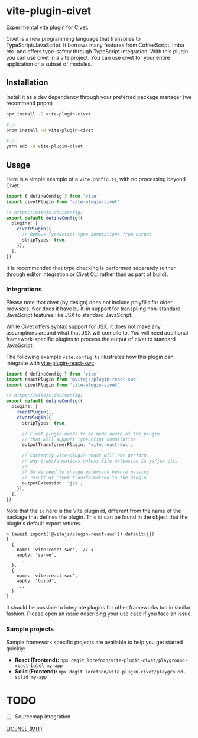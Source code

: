 # vite-plugin-civet

Experimental vite plugin for [Civet](https://civet.dev).

Civet is a new programming language that transpiles to TypeScript/JavaScript. It borrows many features from CoffeeScript, imba etc. and offers type-safety through TypeScript integration. With this plugin you can use civet in a vite project. You can use civet for your entire application or a subset of modules.

## Installation

Install it as a dev dependency through your preferred package manager (we recommend pnpm)

```bash
npm install -D vite-plugin-civet

# or
pnpm install -D vite-plugin-civet

# or
yarn add -D vite-plugin-civet
```

## Usage

Here is a simple example of a `vite.config.ts`,
with no processing beyond Civet:

```ts
import { defineConfig } from 'vite'
import civetPlugin from 'vite-plugin-civet'

// https://vitejs.dev/config/
export default defineConfig({
  plugins: [
    civetPlugin({
      // Remove TypeScript type annotations from output
      stripTypes: true,
    }),
  ],
})
```

It is recommended that type checking is performed separately
(either through editor integration or Civet CLI rather than as part of build).

### Integrations

Please note that civet (by design) does not include polyfills for older browsers. Nor does it have built-in support for transpiling non-standard JavaScript features like JSX to standard JavaScript.

While Civet offers syntax support for JSX, it does not make any assumptions around what that JSX will compile to. You will need additional framework-specific plugins to process the output of civet to standard JavaScript.

The following example `vite.config.ts` illustrates how this plugin can integrate with [vite-plugin-react-swc](https://github.com/vitejs/vite-plugin-react-swc).

```ts
import { defineConfig } from 'vite'
import reactPlugin from '@vitejs/plugin-react-swc'
import civetPlugin from 'vite-plugin-civet'

// https://vitejs.dev/config/
export default defineConfig({
  plugins: [
    reactPlugin(),
    civetPlugin({
      stripTypes: true,

      // Civet plugin needs to be made aware of the plugin
      // that will support TypeScript compilation
      outputTransformerPlugin: 'vite:react-swc',

      // Currently vite-plugin-react will not perform
      // any transformations unless file extension is js/jsx etc.
      //
      // So we need to change extension before passing
      // result of civet transformation to the plugin
      outputExtension: 'jsx',
    }),
  ],
})
```

Note that the `id` here is the Vite plugin id, different from the name of the package that defines the plugin. This id can be found in the object that the plugin's default export returns.

```
> (await import('@vitejs/plugin-react-swc')).default({})
[
  {
    name: 'vite:react-swc',  // <------
    apply: 'serve',
    ...
  },
  {
    name: 'vite:react-swc',
    apply: 'build',
    ...
  }
]
```

It should be possible to integrate plugins for other frameworks too in similar fashion. Please open an issue describing your use case if you face an issue.

### Sample projects

Sample framework specific projects are available to help you get started quickly:

- **React (Frontend):** `npx degit lorefnon/vite-plugin-civet/playground-react-babel my-app`
- **Solid (Frontend):** `npx degit lorefnon/vite-plugin-civet/playground-solid my-app`

# TODO

- [ ] Sourcemap integration

[LICENSE (MIT)](/LICENSE)
